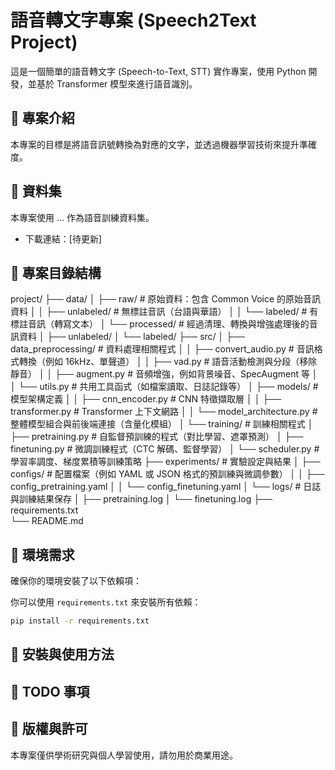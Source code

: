 # 語音轉文字專案 (Speech2Text Project)

這是一個簡單的語音轉文字 (Speech-to-Text, STT) 實作專案，使用 Python 開發，並基於 Transformer 模型來進行語音識別。

## 🚀 專案介紹
本專案的目標是將語音訊號轉換為對應的文字，並透過機器學習技術來提升準確度。

## 📂 資料集
本專案使用 ... 作為語音訓練資料集。
- 下載連結：[待更新]

## 📁 專案目錄結構
project/
├── data/
│   ├── raw/                # 原始資料：包含 Common Voice 的原始音訊資料
│   │   ├── unlabeled/      # 無標註音訊（台語與華語）
│   │   └── labeled/        # 有標註音訊（轉寫文本）
│   └── processed/          # 經過清理、轉換與增強處理後的音訊資料
│       ├── unlabeled/
│       └── labeled/
├── src/
│   ├── data_preprocessing/     # 資料處理相關程式
│   │   ├── convert_audio.py    # 音訊格式轉換（例如 16kHz、單聲道）
│   │   ├── vad.py              # 語音活動檢測與分段（移除靜音）
│   │   ├── augment.py          # 音頻增強，例如背景噪音、SpecAugment 等
│   │   └── utils.py            # 共用工具函式（如檔案讀取、日誌記錄等）
│   ├── models/                 # 模型架構定義
│   │   ├── cnn_encoder.py      # CNN 特徵擷取層
│   │   ├── transformer.py      # Transformer 上下文網路
│   │   └── model_architecture.py  # 整體模型組合與前後端連接（含量化模組）
│   └── training/               # 訓練相關程式
│       ├── pretraining.py      # 自監督預訓練的程式（對比學習、遮罩預測）
│       ├── finetuning.py       # 微調訓練程式（CTC 解碼、監督學習）
│       └── scheduler.py        # 學習率調度、梯度累積等訓練策略
├── experiments/            # 實驗設定與結果
│   ├── configs/            # 配置檔案（例如 YAML 或 JSON 格式的預訓練與微調參數）
│   │   ├── config_pretraining.yaml
│   │   └── config_finetuning.yaml
│   └── logs/               # 日誌與訓練結果保存
│       ├── pretraining.log
│       └── finetuning.log
├── requirements.txt       
└── README.md           

## 🔧 環境需求
確保你的環境安裝了以下依賴項：

你可以使用 `requirements.txt` 來安裝所有依賴：
```bash
pip install -r requirements.txt
```

## 🚀 安裝與使用方法


## 📌 TODO 事項


## 📝 版權與許可
本專案僅供學術研究與個人學習使用，請勿用於商業用途。

